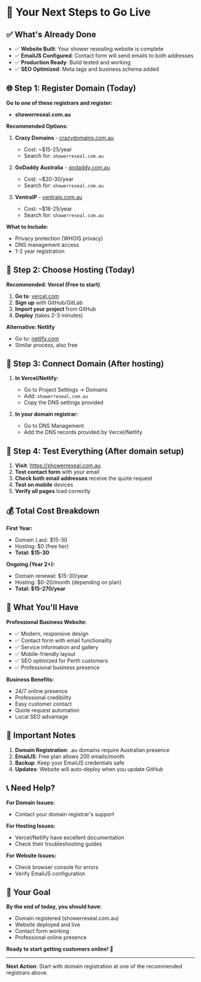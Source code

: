# 🎯 Your Next Steps to Go Live

## ✅ What's Already Done

- ✅ **Website Built**: Your shower resealing website is complete
- ✅ **EmailJS Configured**: Contact form will send emails to both addresses
- ✅ **Production Ready**: Build tested and working
- ✅ **SEO Optimized**: Meta tags and business schema added

## 🌐 Step 1: Register Domain (Today)

**Go to one of these registrars and register:**
- **showerreseal.com.au**

**Recommended Options:**
1. **Crazy Domains** - [crazydomains.com.au](https://www.crazydomains.com.au/)
   - Cost: ~$15-25/year
   - Search for: `showerreseal.com.au`

2. **GoDaddy Australia** - [godaddy.com.au](https://godaddy.com.au/)
   - Cost: ~$20-30/year
   - Search for: `showerreseal.com.au`

3. **VentraIP** - [ventraip.com.au](https://ventraip.com.au/)
   - Cost: ~$18-25/year
   - Search for: `showerreseal.com.au`

**What to Include:**
- Privacy protection (WHOIS privacy)
- DNS management access
- 1-2 year registration

## 🚀 Step 2: Choose Hosting (Today)

**Recommended: Vercel (Free to start)**

1. **Go to**: [vercel.com](https://vercel.com)
2. **Sign up** with GitHub/GitLab
3. **Import your project** from GitHub
4. **Deploy** (takes 2-3 minutes)

**Alternative: Netlify**
- Go to: [netlify.com](https://netlify.com)
- Similar process, also free

## 🔧 Step 3: Connect Domain (After hosting)

1. **In Vercel/Netlify:**
   - Go to Project Settings → Domains
   - Add: `showerreseal.com.au`
   - Copy the DNS settings provided

2. **In your domain registrar:**
   - Go to DNS Management
   - Add the DNS records provided by Vercel/Netlify

## 📱 Step 4: Test Everything (After domain setup)

1. **Visit**: https://showerreseal.com.au
2. **Test contact form** with your email
3. **Check both email addresses** receive the quote request
4. **Test on mobile** devices
5. **Verify all pages** load correctly

## 💰 Total Cost Breakdown

**First Year:**
- Domain (.au): $15-30
- Hosting: $0 (free tier)
- **Total: $15-30**

**Ongoing (Year 2+):**
- Domain renewal: $15-30/year
- Hosting: $0-20/month (depending on plan)
- **Total: $15-270/year**

## 🎉 What You'll Have

**Professional Business Website:**
- ✅ Modern, responsive design
- ✅ Contact form with email functionality
- ✅ Service information and gallery
- ✅ Mobile-friendly layout
- ✅ SEO optimized for Perth customers
- ✅ Professional business presence

**Business Benefits:**
- 24/7 online presence
- Professional credibility
- Easy customer contact
- Quote request automation
- Local SEO advantage

## 🚨 Important Notes

1. **Domain Registration**: .au domains require Australian presence
2. **EmailJS**: Free plan allows 200 emails/month
3. **Backup**: Keep your EmailJS credentials safe
4. **Updates**: Website will auto-deploy when you update GitHub

## 📞 Need Help?

**For Domain Issues:**
- Contact your domain registrar's support

**For Hosting Issues:**
- Vercel/Netlify have excellent documentation
- Check their troubleshooting guides

**For Website Issues:**
- Check browser console for errors
- Verify EmailJS configuration

## 🎯 Your Goal

**By the end of today, you should have:**
- Domain registered (showerreseal.com.au)
- Website deployed and live
- Contact form working
- Professional online presence

**Ready to start getting customers online! 🚀**

---

**Next Action**: Start with domain registration at one of the recommended registrars above.
